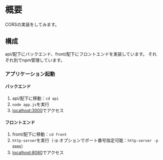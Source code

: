 # 概要

CORSの実装をしてみます。

## 構成

api/配下にバックエンド、front/配下にフロントエンドを実装しています。
それぞれ別でnpm管理しています。

### アプリケーション起動

#### バックエンド

1. api/配下に移動：`cd api`
1. `node app.js`を実行
1. [localhost:3000](localhost:3000)でアクセス

#### フロントエンド

1. front/配下に移動：`cd front`
1. `http-server`を実行（-p オプションでポート番号指定可能：`http-server -p 8888`）
1. [localhost:8080](localhost:8080)でアクセス
